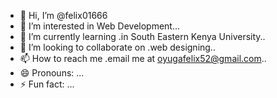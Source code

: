 - 👋 Hi, I’m @felix01666
- 👀 I’m interested in Web Development...
- 🌱 I’m currently learning .in South Eastern Kenya University..
- 💞️ I’m looking to collaborate on .web designing..
- 📫 How to reach me .email me at oyugafelix52@gmail.com..
- 😄 Pronouns: ...
- ⚡ Fun fact: ...

<!---
felix01666/felix01666 is a ✨ special ✨ repository because its `README.md` (this file) appears on your GitHub profile.
You can click the Preview link to take a look at your changes.
--->
